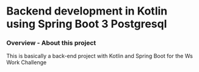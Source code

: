 # Backend development in Kotlin using Spring Boot 3 Postgresql

### **Overview - About this project**

This is basically a back-end project with Kotlin and Spring Boot for the Ws Work Challenge
